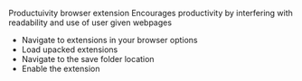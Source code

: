 Productuivity browser extension
Encourages productivity by interfering with readability and use of user given webpages

- Navigate to extensions in your browser options
- Load upacked extensions
- Navigate to the save folder location
- Enable the extension
